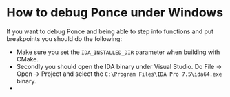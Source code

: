 # How to debug Ponce under Windows
If you want to debug Ponce and being able to step into functions and put breakpoints you should do the following:

- Make sure you set the `IDA_INSTALLED_DIR` parameter when building with CMake.
- Secondly you should open the IDA binary under Visual Studio. Do File -> Open -> Project and select the `C:\Program Files\IDA Pro 7.5\ida64.exe` binary.
- 